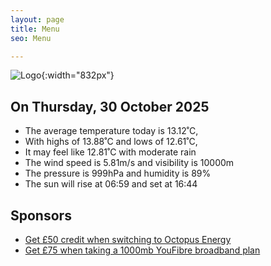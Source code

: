 ```yaml
---
layout: page
title: Menu
seo: Menu

---
```


![Logo](/images/logo.jpg){:width="832px"}

<!-- weather_marker starts -->
## On Thursday, 30 October 2025

- The average temperature today is 13.12˚C,
- With highs of 13.88˚C and lows of 12.61˚C,
- It may feel like 12.81˚C with moderate rain
- The wind speed is 5.81m/s and visibility is 10000m
- The pressure is 999hPa and humidity is 89%
- The sun will rise at 06:59 and set at 16:44

<!-- weather_marker ends -->

## Sponsors

- [Get £50 credit when switching to Octopus Energy](https://bit.ly/3oD1nnS)
- [Get £75 when taking a 1000mb YouFibre broadband plan](https://aklam.io/91zWhU?)
